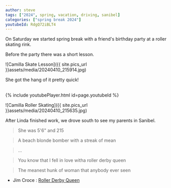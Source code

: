 ```yaml
---
author: steve
tags: ["2024", spring, vacation, driving, sanibel]
categories: ["spring break 2024"]
youtubeId: RdgQ72iBLT4
---
```

On Saturday we started spring break with a friend's birthday party at a roller skating rink.    

Before the party there was a short lesson.  

![Camilla Skate Lesson]({{ site.pics_url }}assets/media/20240410_215914.jpg)  

She got the hang of it pretty quick!  

<br/>
{% include youtubePlayer.html id=page.youtubeId %}
<br/>

![Camilla Roller Skating]({{ site.pics_url }}assets/media/20240410_215635.jpg)  

After Linda finished work, we drove south to see my parents in Sanibel.  

> She was 5'6" and 215  
  
> A beach blonde bomber with a streak of mean   
  
> ...  
  
> You know that I fell in love witha roller derby queen  
  
> The meanest hunk of woman that anybody ever seen  
  
  
- Jim Croce : [Roller Derby Queen](https://www.youtube.com/watch?v=hD7UqK2GZko)  
